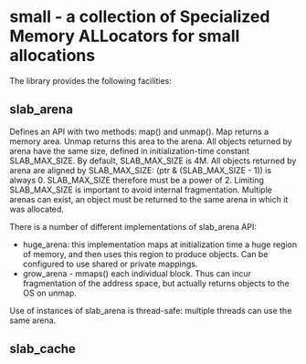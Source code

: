 # small - a collection of Specialized Memory ALLocators for small allocations

The library provides the following facilities:

## slab_arena

Defines an API with two methods: map() and unmap().
Map returns a memory area. Unmap returns this area to the arena.
All objects returned by arena have the same size, defined in
initialization-time constant SLAB_MAX_SIZE.
By default, SLAB_MAX_SIZE is 4M. All objects returned by arena
are aligned by SLAB_MAX_SIZE: (ptr & (SLAB_MAX_SIZE - 1)) is
always 0. SLAB_MAX_SIZE therefore must be a power of 2. Limiting
SLAB_MAX_SIZE is important to avoid internal fragmentation.
Multiple arenas can exist, an object must be returned to the same
arena in which it was allocated.

There is a number of different implementations of slab_arena
API:

- huge_arena: this implementation maps at initialization
  time a huge region of memory, and then uses this region to
  produce objects. Can be configured to use shared or private
  mappings.
- grow_arena - mmaps() each individual block. Thus can incur
  fragmentation of the address space, but actually
  returns objects to the OS on unmap.

Use of instances of slab_arena is thread-safe: multiple
threads can use the same arena.
  
## slab_cache


